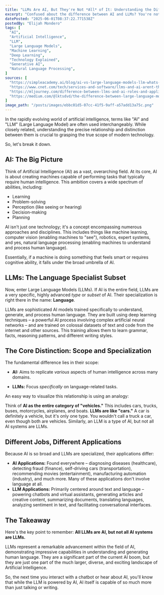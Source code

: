 ```yaml
---
title: "LLMs Are AI, But They're Not *All* of It: Understanding the Difference"
excerpt: "Confused about the difference between AI and LLMs? You're not alone. While Large Language Models are a powerful part of the AI landscape, they represent just one piece of a much bigger puzzle. Learn why they're related but distinct."
datePosted: "2025-06-01T08:37:22.771538Z"
postedBy: "Elijah Mondero"
tags: [
  "AI",
  "Artificial Intelligence",
  "LLM",
  "Large Language Models",
  "Machine Learning",
  "Deep Learning",
  "Technology Explained",
  "Generative AI",
  "Natural Language Processing",
]
sources: [
  "https://simpleacademy.ai/blog/ai-vs-large-language-models-llm-whats-the-difference/",
  "https://www.cnet.com/tech/services-and-software/llms-and-ai-arent-the-same-everything-you-should-know-about-whats-behind-chatbots/",
  "https://mljourney.com/difference-between-llms-and-ai-roles-and-applications/",
  "https://medium.com/@lktsdvd/the-difference-between-large-language-models-llms-and-traditional-machine-learning-models-c338af4b01b3",
]
image_path: "/posts/images/ebbc01d5-07cc-41f5-9aff-a57add13a75c.png"
---
```


In the rapidly evolving world of artificial intelligence, terms like "AI" and "LLM" (Large Language Model) are often used interchangeably. While closely related, understanding the precise relationship and distinction between them is crucial to grasping the true scope of modern technology.

So, let's break it down.

## AI: The Big Picture

Think of Artificial Intelligence (AI) as a vast, overarching field. At its core, AI is about creating machines capable of performing tasks that typically require human intelligence. This ambition covers a wide spectrum of abilities, including:

*   Learning
*   Problem-solving
*   Perception (like seeing or hearing)
*   Decision-making
*   Planning

AI isn't just one technology; it's a concept encompassing numerous approaches and disciplines. This includes things like machine learning, computer vision (enabling machines to "see"), robotics, expert systems, and yes, natural language processing (enabling machines to understand and process human language).

Essentially, if a machine is doing something that feels smart or requires cognitive ability, it falls under the broad umbrella of AI.

## LLMs: The Language Specialist Subset

Now, enter Large Language Models (LLMs). If AI is the entire field, LLMs are a very specific, highly advanced *type* or *subset* of AI. Their specialization is right there in the name: **Language**.

LLMs are sophisticated AI models trained specifically to understand, generate, and process human language. They are built using deep learning techniques – a powerful AI process involving complex artificial neural networks – and are trained on colossal datasets of text and code from the internet and other sources. This training allows them to learn grammar, facts, reasoning patterns, and different writing styles.

## The Core Distinction: Scope and Specialization

The fundamental difference lies in their scope:

*   **AI:** Aims to replicate *various* aspects of human intelligence across many domains.

*   **LLMs:** Focus *specifically* on language-related tasks.

An easy way to visualize this relationship is using an analogy:

Think of **AI as the entire category of "vehicles."** This includes cars, trucks, buses, motorcycles, airplanes, and boats. **LLMs are like "cars."** A car is definitely a vehicle, but it's only one type. You wouldn't call a truck a car, even though both are vehicles. Similarly, an LLM is a type of AI, but not all AI systems are LLMs.

## Different Jobs, Different Applications

Because AI is so broad and LLMs are specialized, their applications differ:

*   **AI Applications:** Found everywhere – diagnosing diseases (healthcare), detecting fraud (finance), self-driving cars (transportation), recommending movies (entertainment), manufacturing automation (industry), and much more. Many of these applications don't involve language at all.
*   **LLM Applications:** Primarily centered around text and language – powering chatbots and virtual assistants, generating articles and creative content, summarizing documents, translating languages, analyzing sentiment in text, and facilitating conversational interfaces.

## The Takeaway

Here's the key point to remember: **All LLMs are AI, but not all AI systems are LLMs.**

LLMs represent a remarkable advancement within the field of AI, demonstrating impressive capabilities in understanding and generating human language. They are a significant part of the current AI boom, but they are just one part of the much larger, diverse, and exciting landscape of Artificial Intelligence.

So, the next time you interact with a chatbot or hear about AI, you'll know that while the LLM is powered by AI, AI itself is capable of so much more than just talking or writing.